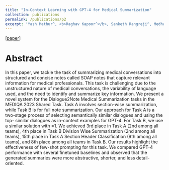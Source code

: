 ```yaml
---
title: "In-Context Learning with GPT-4 for Medical Summarization"
collection: publications
permalink: /publications/p2
excerpt: 'Yash Mathur^, <b>Raghav Kapoor^</b>, Sanketh Rangreji^, Medha Palavalli^, Amanda Bertsch, Matthew R. Gormley.<br />^ Denotes equal contribution.<br /> ACL ClinicalNLP, Toronto, Canada [2023]'
---
```


[[paper]]()

Abstract
======

In this paper, we tackle the task of summarizing medical conversations into structured and concise notes called SOAP notes that capture relevant information for medical professionals. This task is challenging due to the unstructured nature of medical conversations, the variability of language used, and the need to identify and summarize key information. We present a novel system for the Dialogue2Note Medical Summarization tasks in the MEDIQA 2023 Shared Task. Task A involves section-wise summarization, while Task B is for full note summarization. Our approach for Task A is a two-stage process of selecting semantically similar dialogues and using the top-
 similar dialogues as in-context examples for GPT-4. For Task B, we use a similar solution with 
=1. We achieved 3rd place in Task A (2nd among all teams), 4th place in Task B Division Wise Summarization (2nd among all teams), 15th place in Task A Section Header Classification (9th among all teams), and 8th place among all teams in Task B. Our results highlight the effectiveness of few-shot prompting for this task. We compared GPT-4 performance with several finetuned baselines and observed that the generated summaries were more abstractive, shorter, and less detail-oriented.
